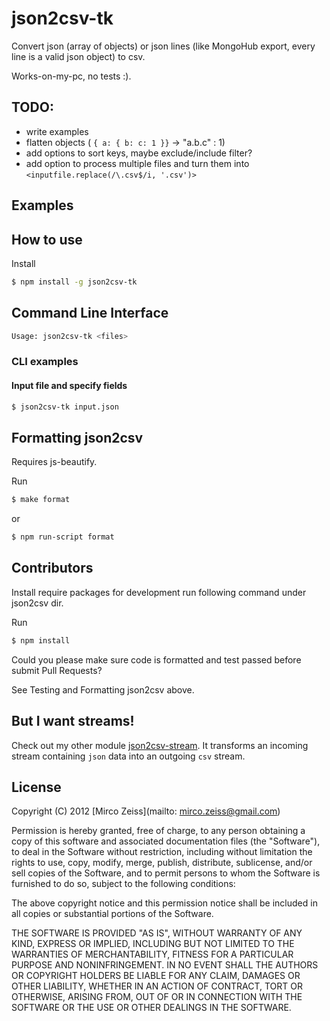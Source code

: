 # json2csv-tk

Convert json (array of objects) or json lines (like MongoHub export, every line is a valid json object) to csv.

Works-on-my-pc, no tests :).

## TODO:

- write examples
- flatten objects ( `{ a: { b: c: 1 }}` -> "a.b.c" : 1)
- add options to sort keys, maybe exclude/include filter?
- add option to process multiple files and turn them into `<inputfile.replace(/\.csv$/i, '.csv')>`

## Examples


## How to use

Install

```bash
$ npm install -g json2csv-tk
```

## Command Line Interface

```bash
Usage: json2csv-tk <files>
```

### CLI examples

#### Input file and specify fields

```bash
$ json2csv-tk input.json
```

## Formatting json2csv

Requires js-beautify.

Run

```bash
$ make format
```

or

```bash
$ npm run-script format
```

## Contributors

Install require packages for development run following command under json2csv dir.

Run

```bash
$ npm install
```

Could you please make sure code is formatted and test passed before submit Pull Requests?

See Testing and Formatting json2csv above.

## But I want streams!

Check out my other module [json2csv-stream](https://github.com/zeMirco/json2csv-stream). It transforms an incoming
stream containing `json` data into an outgoing `csv` stream.

## License

Copyright (C) 2012 [Mirco Zeiss](mailto: mirco.zeiss@gmail.com)

Permission is hereby granted, free of charge, to any person obtaining a copy of this software and associated documentation files (the "Software"), to deal in the Software without restriction, including without limitation the rights to use, copy, modify, merge, publish, distribute, sublicense, and/or sell copies of the Software, and to permit persons to whom the Software is furnished to do so, subject to the following conditions:

The above copyright notice and this permission notice shall be included in all copies or substantial portions of the Software.

THE SOFTWARE IS PROVIDED "AS IS", WITHOUT WARRANTY OF ANY KIND, EXPRESS OR IMPLIED, INCLUDING BUT NOT LIMITED TO THE WARRANTIES OF MERCHANTABILITY, FITNESS FOR A PARTICULAR PURPOSE AND NONINFRINGEMENT. IN NO EVENT SHALL THE AUTHORS OR COPYRIGHT HOLDERS BE LIABLE FOR ANY CLAIM, DAMAGES OR OTHER LIABILITY, WHETHER IN AN ACTION OF CONTRACT, TORT OR OTHERWISE, ARISING FROM, OUT OF OR IN CONNECTION WITH THE SOFTWARE OR THE USE OR OTHER DEALINGS IN THE SOFTWARE.
